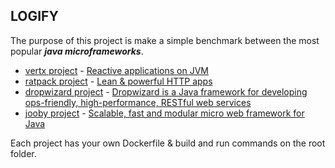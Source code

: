 
LOGIFY
-------------------

The purpose of this project is make a simple benchmark between 
the most popular **_java microframeworks_**.

 - [vertx project](https://github.com/claudioed/logify/tree/master/vertx) - [Reactive applications on JVM](http://vertx.io/)
 - [ratpack project](https://github.com/claudioed/logify/tree/master/ratpack) - [Lean & powerful HTTP apps](https://ratpack.io/)
 - [dropwizard project](https://github.com/claudioed/logify/tree/master/dropwizard) - [Dropwizard is a Java framework for developing ops-friendly, high-performance, RESTful web services](http://www.dropwizard.io/1.0.5/docs/)
 - [jooby project](https://github.com/claudioed/logify/tree/master/jooby) - [Scalable, fast and modular micro web framework for Java](http://jooby.org/)

Each project has your own Dockerfile & build and run commands on the root folder.
